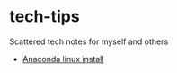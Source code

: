 # tech-tips
Scattered tech notes for myself and others


* [Anaconda linux install](https://github.com/GitDro/tech-tips/wiki/Anaconda-linux-install)

